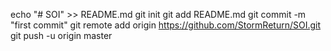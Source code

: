 echo "# SOI" >> README.md
git init
git add README.md
git commit -m "first commit"
git remote add origin https://github.com/StormReturn/SOI.git
git push -u origin master
